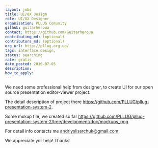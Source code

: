 ```yaml
---
layout: jobs
title: UI/UX Design
role: UI/UX Designer
organization: PLLUG Comunity
github: guitarheroua
contact: https://github.com/Guitarheroua
contributing_md: (optional)
contributors_md: (optional)
org_url: http://pllug.org.ua/
tags: interface design,
status: searching
rate: gratis
date_posted: 2016-07-05
description:
how_to_apply:
---
```

We need some professional help from designer, to create UI for our open source presentation editor-viewer project.

The detail description of project there https://github.com/PLLUG/pllug-presentation-system-2.

Some mokup file, we created so far https://github.com/PLLUG/pllug-presentation-system-2/tree/development/doc/mockups_png.

For detail info contacts me andriyslisarchuk@gmail.com.

We appreciate yor help! Thanks!

